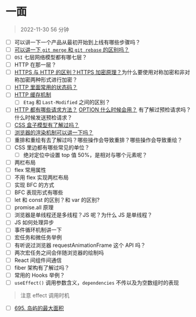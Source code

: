 # 一面

> 2022-11-30 56 分钟

- [ ] 可以讲一下一个产品从最初开始到上线有哪些步骤吗？
- [ ] [可以讲一下 `git merge` 和 `git rebase` 的区别吗？](https://www.atlassian.com/git/tutorials/merging-vs-rebasing)
- [ ] `OSI` 七层网络模型都有哪七层？
- [ ] HTTP 在那一层？
- [ ] [HTTPS 与 HTTP 的区别？](https://developer.mozilla.org/en-US/docs/Glossary/https)[HTTPS 加密原理？](https://en.wikipedia.org/wiki/Transport_Layer_Security#Protocol_details)为什么要使用对称加密和非对称加密两种形式进行加密？
- [ ] [HTTP 里面常用的状态码？](https://developer.mozilla.org/en-US/docs/Web/HTTP/Status#browser_compatibility)
- [ ] [HTTP 缓存机制](https://developer.mozilla.org/en-US/docs/Web/HTTP/Caching)
  - [ ] `Etag` 和 `Last-Modified` 之间的区别？

- [ ] [HTTP 都有哪些请求方法？](https://developer.mozilla.org/en-US/docs/Web/HTTP/Methods) [OPTION 什么时候会用？](https://developer.mozilla.org/en-US/docs/Web/HTTP/Methods/OPTIONS) 有了解过预检请求吗？什么时候发送预检请求？
- [ ] [CSS 盒子模型有了解过吗？](https://www.greatfrontend.com/questions/quiz/css/explain-your-understanding-of-the-box-model-and-how-you-would-tell-the-browser-in-css-to-render-your-layout-in-different-box-models)
- [ ] [浏览器的渲染机制可以讲一下吗？](https://web.dev/critical-rendering-path-render-tree-construction/)
- [ ] 重排和重绘有去了解过吗？哪些操作会导致重排？哪些操作会导致重绘？
- [ ] CSS 里边都有哪些常见的单位？
  - [ ] 绝对定位中设置 top 值 50%，是相对与哪个元素呢？

- [ ] 两栏布局
- [ ] flex 常用属性
- [ ] 不用 flex 实现两栏布局
- [ ] 实现 BFC 的方式
- [ ] BFC 表现形式有哪些
- [ ] let 和 const 的区别？和 var 的区别?
- [ ] promise.all 原理
- [ ] 浏览器是单线程还是多线程？JS 呢？为什么 JS 是单线程？
- [ ] JS 如何处理异步
- [ ] 事件循环机制讲一下
- [ ] 宏任务和微任务举例
- [ ] 有听说过浏览器 requestAnimationFrame 这个 API 吗？
- [ ] 两次宏任务之间会伴随浏览器的绘制吗
- [ ] React 间组件间通信
- [ ] fiber 架构有了解过吗？
- [ ] 常用的 Hooks 举例？
- [ ] `useEffect()` 调用参数含义，`dependencies` 不传以及为空数组时的表现

> 注意 effect 调用时机

- [ ] [695. 岛屿的最大面积](https://leetcode.cn/problems/max-area-of-island/)
